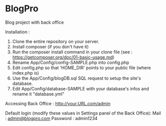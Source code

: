 # BlogPro
Blog project with back office

Installation :
1. Clone the entire repository on your server.
2. Install composer (if you don't have it)
3. Run the composer install command in your clone file (see : https://getcomposer.org/doc/01-basic-usage.md)
4. Rename App/Config/config-SAMPLE.php into config.php
5. Edit config.php so that 'HOME_DIR' points to your public file (where index.php is)
6. Use the App/Config/blogDB.sql SQL request to setup the site's database.
7. Edit App/Config/database-SAMPLE with your database's infos and rename it "database.yml"

Accessing Back Office :
http://your.URL.com/admin

Default login (modify these values in Settings panel of the Back Office):
Mail : admin@blogpro.com
Password : admin1234

